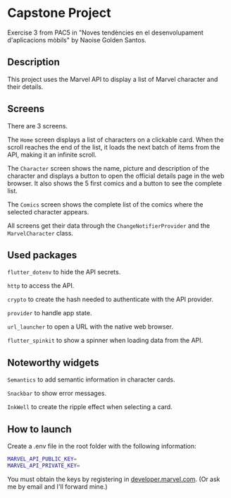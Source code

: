# Capstone Project

Exercise 3 from PAC5 in "Noves tendències en el desenvolupament d'aplicacions mòbils" by Naoise Golden Santos.

## Description

This project uses the Marvel API to display a list of Marvel character and their details. 

## Screens

There are 3 screens. 

The `Home` screen displays a list of characters on a clickable card. When the scroll reaches the end of the list, it loads the next batch of items from the API, making it an infinite scroll.

The `Character` screen shows the name, picture and description of the character and displays a button to open the official details page in the web browser. It also shows the 5 first comics and a button to see the complete list.

The `Comics` screen shows the complete list of the comics where the selected character appears.

All screens get their data through the `ChangeNotifierProvider` and the `MarvelCharacter` class.

## Used packages

`flutter_dotenv` to hide the API secrets.

`http` to access the API.

`crypto` to create the hash needed to authenticate with the API provider.

`provider` to handle app state.

`url_launcher` to open a URL with the native web browser.

`flutter_spinkit` to show a spinner when loading data from the API.

## Noteworthy widgets

`Semantics` to add semantic information in character cards.

`Snackbar` to show error messages.

`InkWell` to create the ripple effect when selecting a card.

## How to launch

Create a .env file in the root folder with the following information:

```sh
MARVEL_API_PUBLIC_KEY=
MARVEL_API_PRIVATE_KEY=
```

You must obtain the keys by registering in [developer.marvel.com](https://developer.marvel.com/). (Or ask me by email and I'll forward mine.)
